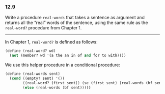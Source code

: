 ### 12.9

Write a procedure `real-words` that takes a sentence as argument and returns all the “real” words of the sentence, using the same rule as the `real-word?` procedure from Chapter 1.

***

In Chapter 1, `real-word?` is defined as follows:

~~~ scheme
(define (real-word? wd)
  (not (member? wd '(a the an in of and for to with))))
~~~

We use this helper procedure in a conditional procedure:

~~~ scheme
(define (real-words sent)
  (cond ((empty? sent) '())
        ((real-word? (first sent)) (se (first sent) (real-words (bf sent))))
        (else (real-words (bf sent)))))
~~~